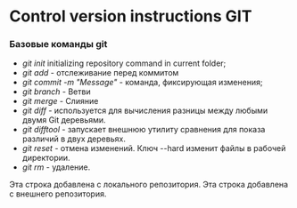 # Control version instructions GIT

### Базовые команды git

* *git init* initializing repository command in current folder;
* *git add* - отслеживание перед коммитом
* *git commit -m "Message"* - команда, фиксирующая изменения;
* *git branch* - Ветви
* *git merge* - Слияние
* *git diff* - используется для вычисления разницы между любыми двумя Git деревьями.
* *git difftool* - запускает внешнюю утилиту сравнения для показа различий в двух деревьях.
* *git reset* - отмена изменений. Ключ --hard изменит файлы в рабочей директории.
* *git rm* - удаление.

Эта строка добавлена с локального репозитория.
Эта строка добавлена с внешнего репозитория.
